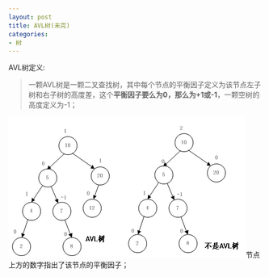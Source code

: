 ```yaml
---
layout: post
title: AVL树(未完)
categories:
- 树
---
```


AVL树定义:


> 一颗AVL树是一颗二叉查找树，其中每个节点的平衡因子定义为该节点左子树和右子树的高度差，这个**平衡因子要么为0，那么为+1或-1**，一颗空树的高度定义为-1；


![AVL](/uploads/2013/AVL.png)节点上方的数字指出了该节点的平衡因子；
